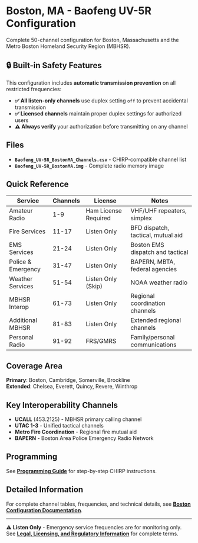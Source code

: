 # Boston, MA - Baofeng UV-5R Configuration

Complete 50-channel configuration for Boston, Massachusetts and the Metro Boston
Homeland Security Region (MBHSR).

## 🔒 Built-in Safety Features

This configuration includes **automatic transmission prevention** on all
restricted frequencies:

- **✅ All listen-only channels** use duplex setting `off` to prevent accidental
  transmission
- **✅ Licensed channels** maintain proper duplex settings for authorized users
- **⚠️ Always verify** your authorization before transmitting on any channel

## Files

- **`Baofeng_UV-5R_BostonMA_Channels.csv`** - CHIRP-compatible channel list
- **`Baofeng_UV-5R_BostonMA.img`** - Complete radio memory image

## Quick Reference

| Service            | Channels | License              | Notes                              |
| ------------------ | -------- | -------------------- | ---------------------------------- |
| Amateur Radio      | 1-9      | Ham License Required | VHF/UHF repeaters, simplex         |
| Fire Services      | 11-17    | Listen Only          | BFD dispatch, tactical, mutual aid |
| EMS Services       | 21-24    | Listen Only          | Boston EMS dispatch and tactical   |
| Police & Emergency | 31-47    | Listen Only          | BAPERN, MBTA, federal agencies     |
| Weather Services   | 51-54    | Listen Only (Skip)   | NOAA weather radio                 |
| MBHSR Interop      | 61-73    | Listen Only          | Regional coordination channels     |
| Additional MBHSR   | 81-83    | Listen Only          | Extended regional channels         |
| Personal Radio     | 91-92    | FRS/GMRS             | Family/personal communications     |

## Coverage Area

**Primary**: Boston, Cambridge, Somerville, Brookline\
**Extended**: Chelsea, Everett, Quincy, Revere, Winthrop

## Key Interoperability Channels

- **UCALL** (453.2125) - MBHSR primary calling channel
- **UTAC 1-3** - Unified tactical channels
- **Metro Fire Coordination** - Regional fire mutual aid
- **BAPERN** - Boston Area Police Emergency Radio Network

## Programming

See **[Programming Guide](../docs/radio-configs/baofeng-uv5r/programming.md)**
for step-by-step CHIRP instructions.

## Detailed Information

For complete channel tables, frequencies, and technical details, see
**[Boston Configuration Documentation](../docs/radio-configs/baofeng-uv5r/boston-ma.md)**.

---

⚠️ **Listen Only** - Emergency service frequencies are for monitoring only. See
**[Legal, Licensing, and Regulatory Information](../../../../../../docs/legal/index.md)**
for complete terms.
